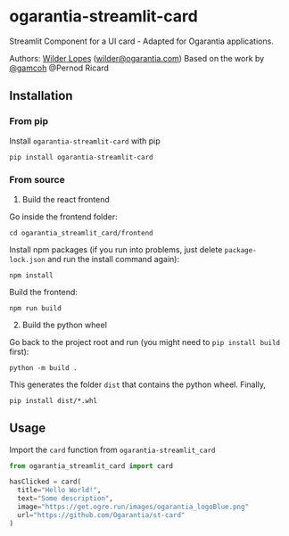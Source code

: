 # ogarantia-streamlit-card

Streamlit Component for a UI card - Adapted for Ogarantia applications.

Authors: [Wilder Lopes](https://github.com/wilderlopes) (wilder@ogarantia.com)
Based on the work by [@gamcoh](https://github.com/gamcoh) @Pernod Ricard

## Installation

### From pip

Install `ogarantia-streamlit-card` with pip
```bash
pip install ogarantia-streamlit-card
```

### From source

1. Build the react frontend

Go inside the frontend folder:

```
cd ogarantia_streamlit_card/frontend
```

Install npm packages (if you run into problems, just delete `package-lock.json`
and run the install command again):

```
npm install
```

Build the frontend:

```
npm run build
```

2. Build the python wheel

Go back to the project root and run (you might need to `pip install build` first):

```
python -m build .
```

This generates the folder `dist` that contains the python wheel. Finally,

```
pip install dist/*.whl
```

## Usage

Import the `card` function from `ogarantia-streamlit_card`
```py
from ogarantia_streamlit_card import card

hasClicked = card(
  title="Hello World!",
  text="Some description",
  image="https://get.ogre.run/images/ogarantia_logoBlue.png"
  url="https://github.com/Ogarantia/st-card"
)
```
